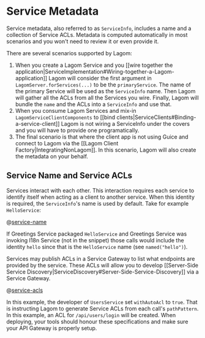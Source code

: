 # Service Metadata

Service metadata, also referred to as `ServiceInfo`, includes a name and a collection of Service ACLs. Metadata is computed automatically in most scenarios and you won't need to review it or even provide it.

There are several scenarios supported by Lagom:

1. When you create a Lagom Service and you [[wire together the application|ServiceImplementation#Wiring-together-a-Lagom-application]] Lagom will consider the first argument in `LagomServer.forServices(...)` to be the `primaryService`. The name of the primary Service will be used as the `ServiceInfo` name. Then Lagom will gather all the ACLs from all the Services you wire. Finally, Lagom will bundle the `name` and the ACLs into a `ServiceInfo` and use that.
2. When you consume Lagom Services and mix-in `LagomServiceClientComponents` to [[bind clients|ServiceClients#Binding-a-service-client]] Lagom is not wiring a ServiceInfo under the covers and you will have to provide one programatically.
3. The final scenario is that where the client app is not using Guice and connect to Lagom via the [[Lagom Client Factory|IntegratingNonLagom]]. In this scenario, Lagom will also create the metadata on your behalf.



## Service Name and Service ACLs

Services interact with each other. This interaction requires each service to identify itself when acting as a client to another service. When this identity is required, the `ServiceInfo`'s name is used by default. Take for example `HelloService`:

@[service-name](code/ServiceInfo.scala)

If Greetings Service packaged `HelloService` and Greetings Service was invoking I18n Service (not in the snippet) those calls would include the identity `hello` since that is the `HelloService` name (see `named("hello")`).

Services may publish ACLs in a Service Gateway to list what endpoints are provided by the service. These ACLs will allow you to develop [[Server-Side Service Discovery|ServiceDiscovery#Server-Side-Service-Discovery]] via a Service Gateway.

@[service-acls](code/ServiceInfo.scala)

In this example, the developer of `UsersService` set `withAutoAcl` to `true`. That is instructing Lagom to generate Service ACLs from each call's `pathPattern`. In this example, an ACL for `/api/users/login` will be created. When deploying, your tools should honour these specifications and make sure your API Gateway is properly setup.


